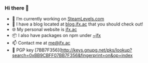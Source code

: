 ### Hi there 👋

- 🔭 I’m currently working on [SteamLevels.com](https://steamlevels.com/r/jfx)
- 💬 I have a blog located at [blog.jfx.ac](https://blog.jfx.ac) that you should check out!
- 🌐 My personal website is [jfx.ac](https://jfx.ac)
- 📦 I also have packages on npm under [~jfx](https://npmjs.com/~jfx)
- 📫 Contact me at [me@jfx.ac](mailto:me@jfx.ac)
- 🔑 PGP key [7BB7F356](http://keys.gnupg.net/pks/lookup?search=0xBB9CBFF07BB7F356&fingerprint=on&op=index
